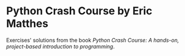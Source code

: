 # Python Crash Course  by Eric Matthes

Exercises' solutions from the book _Python Crash Course: A hands-on, project-based introduction to programming_. 

